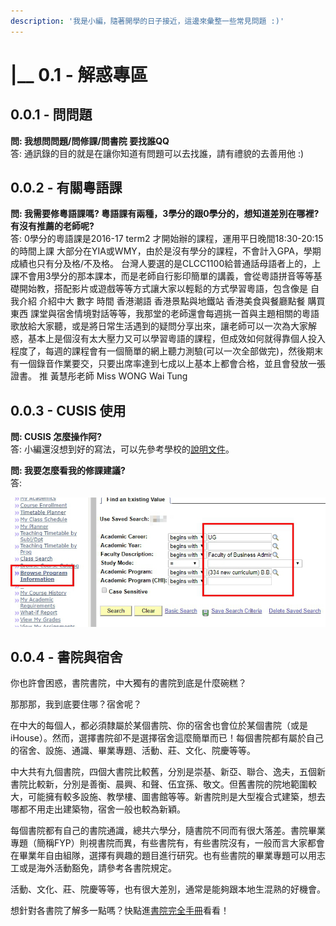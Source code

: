 ```yaml
---
description: '我是小編，隨著開學的日子接近，這邊來彙整一些常見問題 :)'
---
```


# \|\_\_ 0.1 - 解惑專區

## 0.0.1 - 問問題

**問: 我想問問題/問修課/問書院 要找誰QQ**    
答: 通訊錄的目的就是在讓你知道有問題可以去找誰，請有禮貌的去善用他 :\)

## 0.0.2 - 有關粵語課

**問: 我需要修粵語課嗎? 粵語課有兩種，3學分的跟0學分的，想知道差別在哪裡? 有沒有推薦的老師呢?**    
答: 0學分的粵語課是2016-17 term2 才開始辦的課程，運用平日晚間18:30-20:15的時間上課 大部分在YIA或WMY，由於是沒有學分的課程，不會計入GPA，學期成績也只有分及格/不及格。 台灣人要選的是CLCC1100給普通話母語者上的，上課不會用3學分的那本課本，而是老師自行影印簡單的講義，會從粵語拼音等等基礎開始教，搭配影片或遊戲等等方式讓大家以輕鬆的方式學習粵語，包含像是 自我介紹 介紹中大 數字 時間 香港潮語 香港景點與地鐵站 香港美食與餐廳點餐 購買東西 課堂與宿舍情境對話等等，我那堂的老師還會每週挑一首與主題相關的粵語歌放給大家聽，或是將日常生活遇到的疑問分享出來，讓老師可以一次為大家解惑，基本上是個沒有太大壓力又可以學習粵語的課程，但成效如何就得靠個人投入程度了，每週的課程會有一個簡單的網上聽力測驗\(可以一次全部做完\)，然後期末有一個錄音作業要交，只要出席率達到七成以上基本上都會合格，並且會發放一張證書。 推 黃慧彤老師 Miss WONG Wai Tung

## 0.0.3 - CUSIS 使用

**問: CUSIS 怎麼操作阿?**    
答: 小編還沒想到好的寫法，可以先參考學校的[說明文件](https://www.cuhk.edu.hk/cusis/howto/plan-enroll.pdf)。

**問: 我要怎麼看我的修課建議?**    
答:

![](../.gitbook/assets/program.png)

## 0.0.4 - 書院與宿舍

你也許會困惑，書院書院，中大獨有的書院到底是什麼碗糕？

那那那，我到底要住哪？宿舍呢？

在中大的每個人，都必須隸屬於某個書院、你的宿舍也會位於某個書院（或是iHouse）。然而，選擇書院卻不是選擇宿舍這麼簡單而已！每個書院都有屬於自己的宿舍、設施、通識、畢業專題、活動、莊、文化、院慶等等。

中大共有九個書院，四個大書院比較舊，分別是崇基、新亞、聯合、逸夫，五個新書院比較新，分別是善衡、晨興、和聲、伍宜孫、敬文。但舊書院的院地範圍較大，可能擁有較多設施、教學樓、圖書館等等。新書院則是大型複合式建築，想去哪都不用走出建築物，宿舍一般也較為新穎。

每個書院都有自己的書院通識，總共六學分，隨書院不同而有很大落差。書院畢業專題（簡稱FYP）則視書院而異，有些書院有，有些書院沒有，一般而言大家都會在畢業年自由組隊，選擇有興趣的題目進行研究。也有些書院的畢業專題可以用志工或是海外活動豁免，請參考各書院規定。

活動、文化、莊、院慶等等，也有很大差別，通常是能夠跟本地生混熟的好機會。

想針對各書院了解多一點嗎？快點進[書院完全手冊](https://cuhktsa.gitbooks.io/cuhk-tsa-college/content/)看看！

